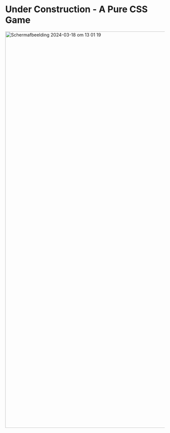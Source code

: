 # Under Construction - A Pure CSS Game

<img width="1251" alt="Scherm­afbeelding 2024-03-18 om 13 01 19" src="https://github.com/lynnwolters/CSSttR-lynn-wolters/assets/47858242/92497143-a3cc-46e3-98b2-86abcc56c7b9">
